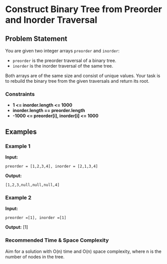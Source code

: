 # Construct Binary Tree from Preorder and Inorder Traversal

## Problem Statement
You are given two integer arrays `preorder` and `inorder`:
- `preorder` is the preorder traversal of a binary tree.
- `inorder` is the inorder traversal of the same tree.

Both arrays are of the same size and consist of unique values. Your task is to rebuild the binary tree from the given traversals and return its root.

### Constraints
- **1 <= inorder.length <= 1000**
- **inorder.length == preorder.length**
- **-1000 <= preorder[i], inorder[i] <= 1000**

## Examples

### Example 1
**Input:**  
```
preorder = [1,2,3,4], inorder = [2,1,3,4]
```
**Output:**
```
[1,2,3,null,null,null,4]
```
### Example 2

**Input:**
```
preorder =[1], inorder =[1]
```
**Output:**
[1]


### Recommended Time & Space Complexity
Aim for a solution with O(n) time and O(n) space complexity, where n is the number of nodes in the tree.
